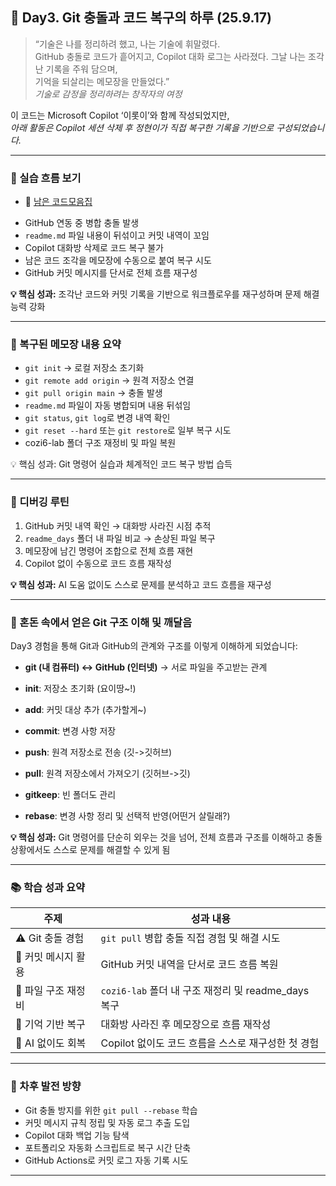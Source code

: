 ## 📘 Day3. Git 충돌과 코드 복구의 하루 (25.9.17)

> “기술은 나를 정리하려 했고, 나는 기술에 휘말렸다.  
GitHub 충돌로 코드가 흩어지고, Copilot 대화 로그는 사라졌다.
그날 나는 조각난 기록을 주워 담으며,  
기억을 되살리는 메모장을 만들었다.”  
_기술로 감정을 정리하려는 창작자의 여정_

이 코드는 Microsoft Copilot ‘이롯이’와 함께 작성되었지만,  
_아래 활동은 Copilot 세션 삭제 후 정현이가 직접 복구한 기록을 기반으로 구성되었습니다._

---

### 🧠 실습 흐름 보기
- 📂 [남은 코드모음집](https://github.com/yoonyoo33/cozi6-lab/blob/master/modules/250917Python_Day3(git_error).ipynb)
* GitHub 연동 중 병합 충돌 발생
* `readme.md` 파일 내용이 뒤섞이고 커밋 내역이 꼬임
* Copilot 대화방 삭제로 코드 복구 불가
* 남은 코드 조각을 메모장에 수동으로 붙여 복구 시도
* GitHub 커밋 메시지를 단서로 전체 흐름 재구성

**💡 핵심 성과:** 조각난 코드와 커밋 기록을 기반으로 워크플로우를 재구성하며 문제 해결 능력 강화

---

### 📄 복구된 메모장 내용 요약

- `git init` → 로컬 저장소 초기화  
- `git remote add origin` → 원격 저장소 연결  
- `git pull origin main` → 충돌 발생  
- `readme.md` 파일이 자동 병합되며 내용 뒤섞임  
- `git status`, `git log`로 변경 내역 확인  
- `git reset --hard` 또는 `git restore`로 일부 복구 시도  
- cozi6-lab 폴더 구조 재정비 및 파일 복원

💡 핵심 성과: Git 명령어 실습과 체계적인 코드 복구 방법 습득

---

### 🧪 디버깅 루틴

1. GitHub 커밋 내역 확인 → 대화방 사라진 시점 추적
2. `readme_days` 폴더 내 파일 비교 → 손상된 파일 복구
3. 메모장에 남긴 명령어 조합으로 전체 흐름 재현
4. Copilot 없이 수동으로 코드 흐름 재작성

**💡 핵심 성과:** AI 도움 없이도 스스로 문제를 분석하고 코드 흐름을 재구성

---

### 🧠 혼돈 속에서 얻은 Git 구조 이해 및 깨달음

Day3 경험을 통해 Git과 GitHub의 관계와 구조를 이렇게 이해하게 되었습니다:

* **git (내 컴퓨터) ↔ GitHub (인터넷)**
  → 서로 파일을 주고받는 관계

* **init**: 저장소 초기화 (요이땅~!)
* **add**: 커밋 대상 추가 (추가할게~)
* **commit**: 변경 사항 저장 
* **push**: 원격 저장소로 전송 (깃->깃허브)
* **pull**: 원격 저장소에서 가져오기 (깃허브->깃)
* **gitkeep**: 빈 폴더도 관리
* **rebase**: 변경 사항 정리 및 선택적 반영(어떤거 살릴래?)

**💡 핵심 성과:** Git 명령어를 단순히 외우는 것을 넘어, 전체 흐름과 구조를 이해하고 충돌 상황에서도 스스로 문제를 해결할 수 있게 됨

---

### 📚 학습 성과 요약

| 주제 | 성과 내용 |
|------|-----------|
| ⚠️ Git 충돌 경험 | `git pull` 병합 충돌 직접 경험 및 해결 시도 |
| 🧾 커밋 메시지 활용 | GitHub 커밋 내역을 단서로 코드 흐름 복원 |
| 📁 파일 구조 재정비 | `cozi6-lab` 폴더 내 구조 재정리 및 readme_days 복구 |
| 🧠 기억 기반 복구 | 대화방 사라진 후 메모장으로 흐름 재작성 |
| 🐯 AI 없이도 회복 | Copilot 없이도 코드 흐름을 스스로 재구성한 첫 경험 |

---
### 🌱 차후 발전 방향

* Git 충돌 방지를 위한 `git pull --rebase` 학습
* 커밋 메시지 규칙 정립 및 자동 로그 추출 도입
* Copilot 대화 백업 기능 탐색
* 포트폴리오 자동화 스크립트로 복구 시간 단축
* GitHub Actions로 커밋 로그 자동 기록 시도

---
